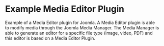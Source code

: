 # Example Media Editor Plugin
Example of a Media Editor plugin for Joomla. A Media Editor plugin is able to modify media through the Joomla Media
Manager. The Media Manager is able to generate an editor for a specific file type (image, video, PDF) and this editor
is based on a Media Editor Plugin.
